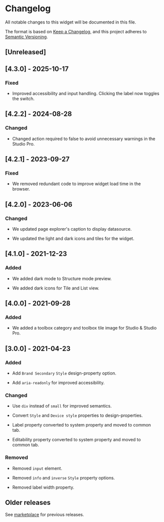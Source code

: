 # Changelog

All notable changes to this widget will be documented in this file.

The format is based on [Keep a Changelog](https://keepachangelog.com/en/1.0.0/), and this project adheres to [Semantic Versioning](https://semver.org/spec/v2.0.0.html).

## [Unreleased]

## [4.3.0] - 2025-10-17

### Fixed

- Improved accessibility and input handling. Clicking the label now toggles the switch.

## [4.2.2] - 2024-08-28

### Changed

- Changed action required to false to avoid unnecessary warnings in the Studio Pro.

## [4.2.1] - 2023-09-27

### Fixed

- We removed redundant code to improve widget load time in the browser.

## [4.2.0] - 2023-06-06

### Changed

- We updated page explorer's caption to display datasource.

- We updated the light and dark icons and tiles for the widget.

## [4.1.0] - 2021-12-23

### Added

- We added dark mode to Structure mode preview.

- We added dark icons for Tile and List view.

## [4.0.0] - 2021-09-28

### Added

- We added a toolbox category and toolbox tile image for Studio & Studio Pro.

## [3.0.0] - 2021-04-23

### Added

- Add `Brand Secondary` `Style` design-property option.

- Add `aria-readonly` for improved accessibility.

### Changed

- Use `div` instead of `small` for improved semantics.

- Convert `Style` and `Device style` properties to design-properties.

- Label property converted to system property and moved to common tab.

- Editability property converted to system property and moved to common tab.

### Removed

- Removed `input` element.

- Removed `info` and `inverse` `Style` property options.

- Removed label width property.

## Older releases

See [marketplace](https://marketplace.mendix.com/link/component/50324) for previous releases.
